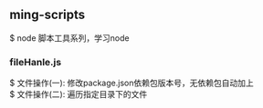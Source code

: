 ## ming-scripts
$ node 脚本工具系列，学习node

### fileHanle.js
$ 文件操作(一): 修改package.json依赖包版本号，无依赖包自动加上  
$ 文件操作(二): 遍历指定目录下的文件  
